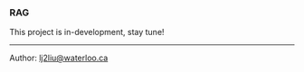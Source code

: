 ### RAG

This project is in-development, stay tune!

_____________________________
Author: lj2liu@waterloo.ca